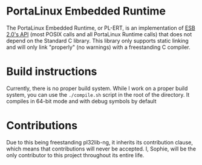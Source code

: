 # PortaLinux Embedded Runtime

The PortaLinux Embedded Runtime, or PL-ERT, is an implementation of
[ESB 2.0's API](https://github.com/pocketlinux32/pocketlinux32/tree/main/esb2.rst)
(most POSIX calls and all PortaLinux Runtime calls) that does not depend on
the Standard C library. This library only supports static linking and will only
link "properly" (no warnings) with a freestanding C compiler.

# Build instructions

Currently, there is no proper build system. While I work on a proper build
system, you can use the `./compile.sh` script in the root of the directory.
It compiles in 64-bit mode and with debug symbols by default

# Contributions

Due to this being freestanding pl32lib-ng, it inherits its contribution clause,
which means that contributions will never be accepted. I, Sophie, will be the
only contributor to this project throughout its entire life.
